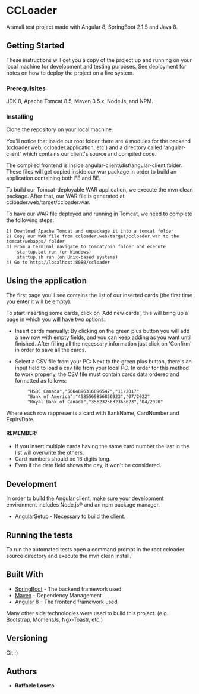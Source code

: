
# CCLoader

A small test project made with Angular 8, SpringBoot 2.1.5 and Java 8.

## Getting Started

These instructions will get you a copy of the project up and running on your local machine for development and testing purposes. See deployment for notes on how to deploy the project on a live system.

### Prerequisites

JDK 8, Apache Tomcat 8.5, Maven 3.5.x, NodeJs, and NPM.
                                                                                                                                                                                                       
### Installing

Clone the repository on your local machine.

You'll notice that inside our root folder there are 4 modules for the backend (ccloader.web, ccloader.application, etc.) and a directory called 'angular-client' which contains our client's source and compiled code.

The compiled frontend is inside angular-client\dist\angular-client folder. These files will get copied inside our war package in order to build an application containing both FE and BE.

To build our Tomcat-deployable WAR application, we execute the mvn clean package. After that, our WAR file is generated at ccloader.web/target/ccloader.war.

To have our WAR file deployed and running in Tomcat, we need to complete the following steps:

    1) Download Apache Tomcat and unpackage it into a tomcat folder
    2) Copy our WAR file from ccloader.web/target/ccloader.war to the tomcat/webapps/ folder
    3) From a terminal navigate to tomcat/bin folder and execute
        startup.bat run (on Windows)
        startup.sh run (on Unix-based systems)
    4) Go to http://localhost:8080/ccloader

## Using the application

The first page you'll see contains the list of our inserted cards (the first time you enter it will be empty).

To start inserting some cards, click on 'Add new cards', this will bring up a page in which you will have two options:
	

 - Insert cards manually: 
	By clicking on the green plus button you will add a new row with empty fields, and you can keep adding as you want until finished.
		After filling all the necessary information just click on 'Confirm' in order to save all the cards.
	
 - Select a CSV file from your PC:
		Next to the green plus button, there's an input field to load a csv file from your local PC. 
		In order for this method to work properly, the CSV file must contain cards data ordered and formatted as follows:
```	
		"HSBC Canada","5664896316896547","11/2017"
		"Bank of America","4585569856856923","07/2022"
		"Royal Bank of Canada","3562325632365623","04/2020"
```
Where each row rappresents a card with BankName, CardNumber and ExpiryDate.
#### REMEMBER: 
 - If you insert multiple cards having the same card number the last in
   the list will overwrite the others. 	
 - Card numbers should be 16 digits long. 	
 - Even if the date field shows the day, it won't be considered.

## Development

In order to build the Angular client, make sure your development environment includes Node.js® and an npm package manager.
* [AngularSetup](https://angular.io/guide/setup-local) - Necessary to build the client.

## Running the tests

To run the automated tests open a command prompt in the root ccloader source directory and execute the mvn clean install.

## Built With

* [SpringBoot](https://spring.io/projects/spring-boot) - The backend framework used
* [Maven](https://maven.apache.org/) - Dependency Management
* [Angular 8](https://angular.io/) - The frontend framework used

Many other side technologies were used to build this project. (e.g. Bootstrap, MomentJs, Ngx-Toastr, etc.)

## Versioning

Git :)

## Authors

* **Raffaele Loseto** 
